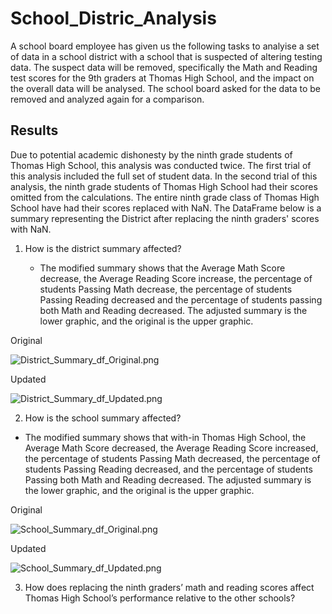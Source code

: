 # School_Distric_Analysis

A school board employee has given us the following tasks to analyise a set of data in a school district with a school that is suspected of altering testing data. The suspect data will be removed, specifically the Math and Reading test scores for the 9th graders at Thomas High School, and the impact on the overall data will be analysed. The school board asked for the data to be removed and analyzed again for a comparison. 


## Results

Due to potential academic dishonesty by the ninth grade students of Thomas High School, this analysis was conducted twice. The first trial of this analysis included the full set of student data. In the second trial of this analysis, the ninth grade students of Thomas High School had their scores omitted from the calculations. The entire ninth grade class of Thomas High School have had their scores replaced with NaN. The DataFrame below is a summary representing the District after replacing the ninth graders' scores with NaN.

1. How is the district summary affected?

   - The modified summary shows that the Average Math Score decrease, the Average Reading Score increase, the percentage of students Passing Math decrease, the percentage of students Passing Reading decreased and the percentage of students passing both Math and Reading decreased. The adjusted summary is the lower graphic, and the original is the upper graphic.
   
Original

![District_Summary_df_Original.png](https://github.com/OrGriss26/School_District_Analysis/tree/main/Resources/District_Summary_df_Original.png)

Updated

![District_Summary_df_Updated.png](https://github.com/OrGriss26/School_District_Analysis/tree/main/Resources/District_Summary_df_Updated.png)

2. How is the school summary affected?

  - The modified summary shows that with-in Thomas High School, the Average Math Score decreased, the Average Reading Score increased, the percentage of students Passing Math decreased, the percentage of students Passing Reading decreased, and the percentage of students Passing both Math and Reading decreased. The adjusted summary is the lower graphic, and the original is the upper graphic.

Original

![School_Summary_df_Original.png](https://github.com/OrGriss26/School_District_Analysis/tree/main/Resources/School_Summary_df_Original.png)

Updated

![School_Summary_df_Updated.png](https://github.com/OrGriss26/School_District_Analysis/tree/main/Resources/School_Summary_df_Updated.png)

3. How does replacing the ninth graders’ math and reading scores affect Thomas High School’s performance relative to the other schools?

